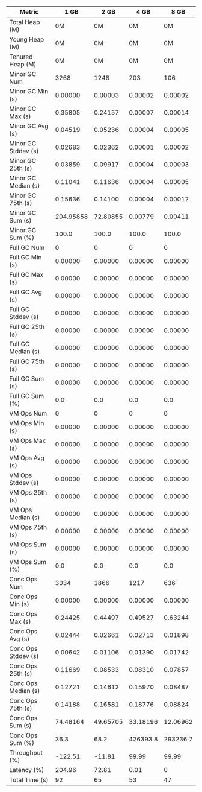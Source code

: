 | Metric | 1 GB | 2 GB | 4 GB | 8 GB |
|------|----|----|----|----|
| Total Heap (M) | 0M | 0M | 0M | 0M |
| Young Heap (M) | 0M | 0M | 0M | 0M |
| Tenured Heap (M) | 0M | 0M | 0M | 0M |
| Minor GC Num | 3268 | 1248 | 203 | 106 |
| Minor GC Min (s) | 0.00000 | 0.00003 | 0.00002 | 0.00002 |
| Minor GC Max (s) | 0.35805 | 0.24157 | 0.00007 | 0.00014 |
| Minor GC Avg (s) | 0.04519 | 0.05236 | 0.00004 | 0.00005 |
| Minor GC Stddev (s) | 0.02683 | 0.02362 | 0.00001 | 0.00002 |
| Minor GC 25th (s) | 0.03859 | 0.09917 | 0.00004 | 0.00003 |
| Minor GC Median (s) | 0.11041 | 0.11636 | 0.00004 | 0.00005 |
| Minor GC 75th (s) | 0.15636 | 0.14100 | 0.00004 | 0.00012 |
| Minor GC Sum (s) | 204.95858 | 72.80855 | 0.00779 | 0.00411 |
| Minor GC Sum (%) | 100.0 | 100.0 | 100.0 | 100.0 |
| Full GC Num | 0 | 0 | 0 | 0 |
| Full GC Min (s) | 0.00000 | 0.00000 | 0.00000 | 0.00000 |
| Full GC Max (s) | 0.00000 | 0.00000 | 0.00000 | 0.00000 |
| Full GC Avg (s) | 0.00000 | 0.00000 | 0.00000 | 0.00000 |
| Full GC Stddev (s) | 0.00000 | 0.00000 | 0.00000 | 0.00000 |
| Full GC 25th (s) | 0.00000 | 0.00000 | 0.00000 | 0.00000 |
| Full GC Median (s) | 0.00000 | 0.00000 | 0.00000 | 0.00000 |
| Full GC 75th (s) | 0.00000 | 0.00000 | 0.00000 | 0.00000 |
| Full GC Sum (s) | 0.00000 | 0.00000 | 0.00000 | 0.00000 |
| Full GC Sum (%) | 0.0 | 0.0 | 0.0 | 0.0 |
| VM Ops Num | 0 | 0 | 0 | 0 |
| VM Ops Min (s) | 0.00000 | 0.00000 | 0.00000 | 0.00000 |
| VM Ops Max (s) | 0.00000 | 0.00000 | 0.00000 | 0.00000 |
| VM Ops Avg (s) | 0.00000 | 0.00000 | 0.00000 | 0.00000 |
| VM Ops Stddev (s) | 0.00000 | 0.00000 | 0.00000 | 0.00000 |
| VM Ops 25th (s) | 0.00000 | 0.00000 | 0.00000 | 0.00000 |
| VM Ops Median (s) | 0.00000 | 0.00000 | 0.00000 | 0.00000 |
| VM Ops 75th (s) | 0.00000 | 0.00000 | 0.00000 | 0.00000 |
| VM Ops Sum (s) | 0.00000 | 0.00000 | 0.00000 | 0.00000 |
| VM Ops Sum (%) | 0.0 | 0.0 | 0.0 | 0.0 |
| Conc Ops Num | 3034 | 1866 | 1217 | 636 |
| Conc Ops Min (s) | 0.00000 | 0.00000 | 0.00000 | 0.00000 |
| Conc Ops Max (s) | 0.24425 | 0.44497 | 0.49527 | 0.63244 |
| Conc Ops Avg (s) | 0.02444 | 0.02661 | 0.02713 | 0.01898 |
| Conc Ops Stddev (s) | 0.00642 | 0.01106 | 0.01390 | 0.01742 |
| Conc Ops 25th (s) | 0.11669 | 0.08533 | 0.08310 | 0.07857 |
| Conc Ops Median (s) | 0.12721 | 0.14612 | 0.15970 | 0.08487 |
| Conc Ops 75th (s) | 0.14188 | 0.16581 | 0.18776 | 0.08824 |
| Conc Ops Sum (s) | 74.48164 | 49.65705 | 33.18196 | 12.06962 |
| Conc Ops Sum (%) | 36.3 | 68.2 | 426393.8 | 293236.7 |
| Throughput (%) | -122.51 | -11.81 | 99.99 | 99.99 |
| Latency (%) | 204.96 | 72.81 | 0.01 | 0 |
| Total Time (s) | 92 | 65 | 53 | 47 |
